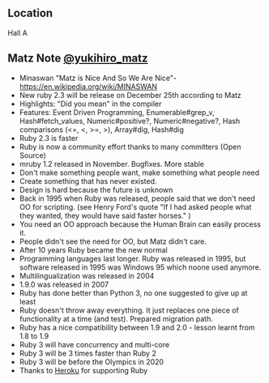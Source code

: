 ## Location
Hall A

## Matz Note [@yukihiro_matz](https://twitter.com/syukihiro_matz)
* Minaswan "Matz is Nice And So We Are Nice"- https://en.wikipedia.org/wiki/MINASWAN
* New ruby 2.3 will be release on December 25th according to Matz
* Highlights: "Did you mean" in the compiler
* Features: Event Driven Programming, Enumerable#grep_v, Hash#fetch_values, Numeric#positive?, Numeric#negative?, Hash comparisons (<=, <, >=, >), Array#dig, Hash#dig
* Ruby 2.3 is faster
* Ruby is now a community effort thanks to many committers (Open Source)
* mruby 1.2 released in November. Bugfixes. More stable
* Don't make something people want, make something what people need
* Create something that has never existed.
* Design is hard because the future is unknown
* Back in 1995 when Ruby was released, people said that we don't need OO for scripting. (see Henry Ford's quote "If I had asked people what they wanted, they would have said faster horses." )
* You need an OO approach because the Human Brain can easily process it.
* People didn't see the need for OO, but Matz didn't care.
* After 10 years Ruby became the new normal
* Programming languages last longer. Ruby was released in 1995, but software released in 1995 was Windows 95 which noone used anymore.
* Multilingualization was released in 2004
* 1.9.0 was released in 2007
* Ruby has done better than Python 3, no one suggested to give up at least
* Ruby doesn't throw away everything. It just replaces one piece of functionality at a time (and test). Prepared migration path.
* Ruby has a nice compatibility between 1.9 and 2.0 - lesson learnt from 1.8 to 1.9
* Ruby 3 will have concurrency and multi-core
* Ruby 3 will be 3 times faster than Ruby 2
* Ruby 3 will be before the Olympics in 2020
* Thanks to [Heroku](https://heroku.com) for supporting Ruby
